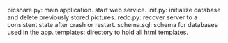 picshare.py: main application. start web service.
init.py: initialize database and delete previously stored pictures.
redo.py: recover server to a consistent state after crash or restart.
schema.sql: schema for databases used in the app.
templates: directory to hold all html templates.
